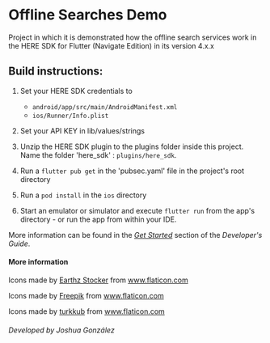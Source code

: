 # Offline Searches Demo

Project in which it is demonstrated how the offline search services work in the HERE SDK for Flutter (Navigate Edition) in its version 4.x.x

Build instructions:
-------------------

1) Set your HERE SDK credentials to
    - `android/app/src/main/AndroidManifest.xml`
    - `ios/Runner/Info.plist`

2) Set your API KEY in lib/values/strings

3) Unzip the HERE SDK plugin to the plugins folder inside this project. Name the folder 'here_sdk' : `plugins/here_sdk`.
4) Run a `flutter pub get` in the 'pubsec.yaml' file in the project's root directory

5) Run a `pod install` in the `ios` directory

6) Start an emulator or simulator and execute `flutter run` from the app's directory - or run the app from within your IDE.

More information can be found in the [_Get Started_](https://developer.here.com/documentation/flutter-sdk-navigate/dev_guide/topics/quick-start.html) section of the _Developer's Guide_.

#### More information

<div><p>Icons made by <a href="https://www.flaticon.com/authors/earthz-stocker" title="Earthz Stocker">Earthz Stocker</a> from <a href="https://www.flaticon.com/" title="Flaticon">www.flaticon.com</a></p></div>

<div><p>Icons made by <a href="https://www.freepik.com" title="Freepik">Freepik</a> from <a href="https://www.flaticon.com/" title="Flaticon">www.flaticon.com</a></p></div>

<div><p>Icons made by <a href="https://www.flaticon.com/authors/turkkub" title="turkkub">turkkub</a> from <a href="https://www.flaticon.com/" title="Flaticon">www.flaticon.com</a></p></div>


###### Developed by Joshua González